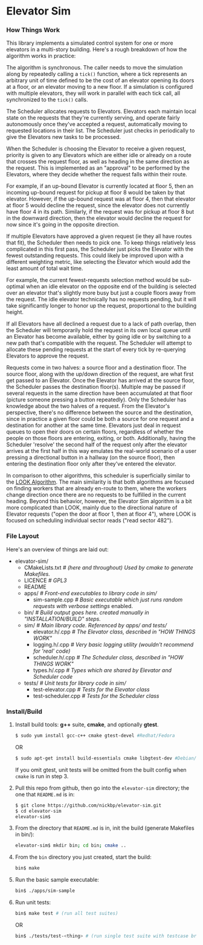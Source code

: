 # Elevator Sim

### How Things Work

This library implements a simulated control system for one or more elevators in a multi-story building. Here's a rough breakdown of how the algorithm works in practice:

The algorithm is synchronous. The caller needs to move the simulation along by repeatedly calling a `tick()` function, where a tick represents an arbitrary unit of time defined to be the cost of an elevator opening its doors at a floor, or an elevator moving to a new floor. If a simulation is configured with multiple elevators, they will work in parallel with each tick call, all synchronized to the `tick()` calls.

The Scheduler allocates requests to Elevators. Elevators each maintain local state on the requests that they're currently serving, and operate fairly autonomously once they've accepted a request, automatically moving to requested locations in their list. The Scheduler just checks in periodically to give the Elevators new tasks to be processed.

When the Scheduler is choosing the Elevator to receive a given request, priority is given to any Elevators which are either idle or already on a route that crosses the request floor, as well as heading in the same direction as the request. This is implemented as an "approval" to be performed by the Elevators, where they decide whether the request falls within their route.

For example, if an up-bound Elevator is currently located at floor 5, then an incoming up-bound request for pickup at floor 8 would be taken by that elevator. However, if the up-bound request was at floor 4, then that elevator at floor 5 would decline the request, since the elevator does not currently have floor 4 in its path. Similarly, if the request was for pickup at floor 8 but in the downward direction, then the elevator would decline the request for now since it's going in the opposite direction.

If multiple Elevators have approved a given request (ie they all have routes that fit), the Scheduler then needs to pick one. To keep things relatively less complicated in this first pass, the Scheduler just picks the Elevator with the fewest outstanding requests. This could likely be improved upon with a different weighting metric, like selecting the Elevator which would add the least amount of total wait time.

For example, the current fewest-requests selection method would be sub-optimal when an idle elevator on the opposite end of the building is selected over an elevator that's slightly more busy but just a couple floors away from the request. The idle elevator technically has no requests pending, but it will take significantly longer to honor up the request, proportional to the building height.

If all Elevators have all declined a request due to a lack of path overlap, then the Scheduler will temporarily hold the request in its own local queue until an Elevator has become available, either by going idle or by switching to a new path that's compatible with the request. The Scheduler will attempt to allocate these pending requests at the start of every tick by re-querying Elevators to approve the request.

Requests come in two halves: a source floor and a destination floor. The source floor, along with the up/down direction of the request, are what first get passed to an Elevator. Once the Elevator has arrived at the source floor, the Scheduler passes the destination floor(s). Multiple may be passed if several requests in the same direction have been accumulated at that floor (picture someone pressing a button repeatedly). Only the Scheduler has knowledge about the two halves of a request. From the Elevator's perspective, there's no difference between the source and the destination, since in practice a given floor could be both a source for one request and a destination for another at the same time. Elevators just deal in request queues to open their doors on certain floors, regardless of whether the people on those floors are entering, exiting, or both. Additionally, having the Scheduler 'resolve' the second half of the request only after the elevator arrives at the first half in this way emulates the real-world scenario of a user pressing a directional button in a hallway (on the source floor), then entering the destination floor only after they've entered the elevator.

In comparison to other algorithms, this scheduler is superficially similar to the [LOOK Algorithm](https://en.wikipedia.org/wiki/LOOK_algorithm). The main similarity is that both algorithms are focused on finding workers that are already en-route to them, where the workers change direction once there are no requests to be fulfilled in the current heading. Beyond this behavior, however, the Elevator Sim algorithm is a bit more complicated than LOOK, mainly due to the directional nature of Elevator requests ("open the door at floor 1, then at floor 4"), where LOOK is focused on scheduling individual sector reads ("read sector 482").

### File Layout

Here's an overview of things are laid out:

- elevator-sim/
  - CMakeLists.txt *# (here and throughout) Used by cmake to generate Makefiles.*
  - LICENCE *# GPL3*
  - README
  - apps/ *# Front-end executables to library code in sim/*
    - sim-sample.cpp *# Basic executable which just runs random requests with verbose settings* enabled.
  - bin/ *# Build output goes here. created manually in "INSTALLATION/BUILD" steps.*
  - sim/ *# Main library code. Referenced by apps/ and tests/*
    - elevator.h/.cpp *# The Elevator class, described in "HOW THINGS WORK"*
    - logging.h/.cpp *# Very basic logging utility (wouldn't recommend for 'real' code)*
    - scheduler.h/.cpp *# The Scheduler class, described in "HOW THINGS WORK"*
    - types.h/.cpp *# Types which are shared by Elevator and Scheduler code*
  - tests/ *# Unit tests for library code in sim/*
    - test-elevator.cpp *# Tests for the Elevator class*
    - test-scheduler.cpp *# Tests for the Scheduler class*

### Install/Build

1. Install build tools: **g++** suite, **cmake**, and optionally **gtest**.

   ```sh
   $ sudo yum install gcc-c++ cmake gtest-devel #Redhat/Fedora
   ```
   OR
   ```sh
   $ sudo apt-get install build-essentials cmake libgtest-dev #Debian/Ubuntu
   ```

    If you omit gtest, unit tests will be omitted from the built config when `cmake` is run in step 3.

2. Pull this repo from github, then go into the `elevator-sim` directory; the one that `README.md` is in:

   ```sh
   $ git clone https://github.com/nickbp/elevator-sim.git
   $ cd elevator-sim
   elevator-sim$
   ```

3. From the directory that `README.md` is in, init the build (generate Makefiles in bin/):

   ```sh
   elevator-sim$ mkdir bin; cd bin; cmake ..
   ```

4. From the `bin` directory you just created, start the build:
   ```sh
   bin$ make
   ```

5. Run the basic sample executable:

   ```sh
   bin$ ./apps/sim-sample
   ```

6. Run unit tests:

   ```sh
   bin$ make test # (run all test suites)
   ```
   OR
   ```sh
   bin$ ./tests/test-<thing> # (run single test suite with testcase breakdown)
   ```
